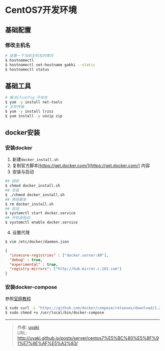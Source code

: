 # CentOS7开发环境


<!--more-->

## 基础配置
### 修改主机名
```bash
# 查看一下当前主机名的情况
$ hostnamectl
$ hostnamectl set-hostname gakki --static
$ hostnamectl status
```
## 基础工具
```bash
# 解决ifconfig 不存在
$ yum -y install net-tools
# 文件传输
$ yum -y install lrzsz
$ yum install -y unzip zip
```

## docker安装
### 安装docker 
1. 新建`docker_install.sh`
2. 复制官方脚本[https://get.docker.com/](https://get.docker.com/) 内容
3. 安装与启动
```bash
## 授权
$ chmod docker_install.sh
## 安装
$ ./chmod docker_install.sh
## 移除脚本
$ rm docker_install.sh
## 启动
$ systemctl start docker.service
## 开机自启动
$ systemctl enable docker.service
```
4. 设置代理
```bash
$ vim /etc/docker/daemon.json
```
```json
{
  "insecure-registries" : ["docker.server:80"],
  "debug" : true,
  "experimental" : true,
  "registry-mirrors": ["http://hub-mirror.c.163.com"]
}
```
### 安装docker-compose
参照[官网教程](https://docs.docker.com/compose/install/)
```bash
$ sudo curl -L "https://github.com/docker/compose/releases/download/1.25.5/docker-compose-$(uname -s)-$(uname -m)" -o /usr/local/bin/docker-compose
$ sudo chmod +x /usr/local/bin/docker-compose
```


---

> 作者: [uyaki](https://www.github.com/uyaki)  
> URL: http://uyaki.github.io/posts/server/centos7%E5%BC%80%E5%8F%91%E7%8E%AF%E5%A2%83/  

